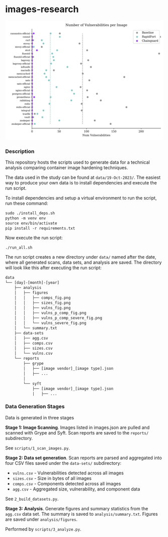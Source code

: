 # images-research


![Drag Racing](data/19-Oct-2023/analysis/figures/vulns_fig.png)

### Description

This repository hosts the scripts used to generate data for a technical analysis comparing container image hardening techniques.

The data used in the study can be found at `data/19-Oct-2023/`. The easiest way to produce your own data is to install dependencies and execute the run script.

To install dependencies and setup a virtual environment to run the script, run these command:
```
sudo ./install_deps.sh
python -m venv env
source env/bin/activate
pip install -r requirements.txt
```

Now execute the run script:
```
./run_all.sh
```
The run script creates a new directory under `data/` named after the date, where all generated scans, data sets, and analysis are saved. The directory will look like this after executing the run script:

```
data
└── [day]-[month]-[year]
    ├── analysis
    │   ├── figures
    │   │   ├── comps_fig.png
    │   │   ├── sizes_fig.png
    │   │   ├── vulns_fig.png
    │   │   ├── vulns_p_comp_fig.png
    │   │   ├── vulns_p_comp_severe_fig.png
    │   │   └── vulns_severe_fig.png
    │   └── summary.txt
    ├── data-sets
    │   ├── agg.csv
    │   ├── comps.csv
    │   ├── sizes.csv
    │   └── vulns.csv
    └── reports
        ├── grype
        │   ├── [image vendor]_[image type].json
        │   ├── ...
        │
        └── syft
            ├── [image vendor]_[image type].json
            |   ├── ...
```     

### Data Generation Stages
Data is generated in three stages

**Stage 1: Image Scanning**. Images listed in images.json are pulled and scanned with Grype and Syft. Scan reports are saved to the `reports/` subdirectory.

See `scripts/1_scan_images.py`.

**Stage 2: Data set generation**. Scan reports are parsed and aggregated into four CSV files saved under the `data-sets/` subdirectory:
- `vulns.csv` - Vulnerabilities detected across all images
- `sizes.csv` - Size in bytes of all images
- `comps.csv` - Components detected across all images
- `agg.csv`   - Aggregated size, vulnerability, and component data

See `2_build_datasets.py`.

**Stage 3: Analysis**. Generate figures and summary statistics from the `agg.csv` data set. The summary is saved to `analysis/summary.txt`. Figures are saved under `analysis/figures`.

Performed by `scripts/3_analyze.py`.